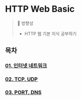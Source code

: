 
# HTTP Web Basic
> 🎉 방향성 <br>
> - HTTP 웹 기본 지식 공부하기

## 목차

### [01. 인터넷 네트워크](HTTP/01.internet-network.md)
### [02. TCP, UDP](HTTP/02.TCP-UDP.md)
### [03. PORT, DNS](HTTP/03.port-DNS.md)

